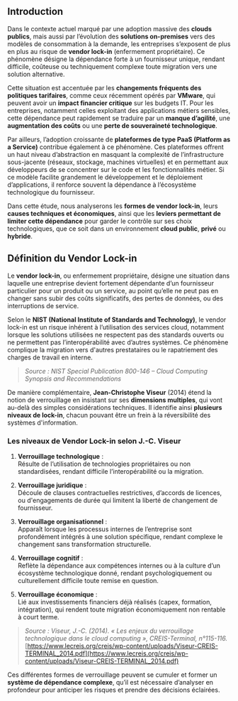 ## Introduction

Dans le contexte actuel marqué par une adoption massive des **clouds publics**, mais aussi par l’évolution des **solutions on-premises** vers des modèles de consommation à la demande, les entreprises s’exposent de plus en plus au risque de **vendor lock-in** (enfermement propriétaire). Ce phénomène désigne la dépendance forte à un fournisseur unique, rendant difficile, coûteuse ou techniquement complexe toute migration vers une solution alternative.

Cette situation est accentuée par les **changements fréquents des politiques tarifaires**, comme ceux récemment opérés par **VMware**, qui peuvent avoir un **impact financier critique** sur les budgets IT. Pour les entreprises, notamment celles exploitant des applications métiers sensibles, cette dépendance peut rapidement se traduire par un **manque d’agilité**, une **augmentation des coûts** ou une **perte de souveraineté technologique**.

Par ailleurs, l’adoption croissante de **plateformes de type PaaS (Platform as a Service)** contribue également à ce phénomène. Ces plateformes offrent un haut niveau d’abstraction en masquant la complexité de l’infrastructure sous-jacente (réseaux, stockage, machines virtuelles) et en permettant aux développeurs de se concentrer sur le code et les fonctionnalités métier. Si ce modèle facilite grandement le développement et le déploiement d’applications, il renforce souvent la dépendance à l’écosystème technologique du fournisseur.

Dans cette étude, nous analyserons les **formes de vendor lock-in**, leurs **causes techniques et économiques**, ainsi que les **leviers permettant de limiter cette dépendance** pour garder le contrôle sur ses choix technologiques, que ce soit dans un environnement **cloud public**, **privé** ou **hybride**.

## Définition du Vendor Lock-in

Le **vendor lock-in**, ou enfermement propriétaire, désigne une situation dans laquelle une entreprise devient fortement dépendante d’un fournisseur particulier pour un produit ou un service, au point qu’elle ne peut pas en changer sans subir des coûts significatifs, des pertes de données, ou des interruptions de service.

Selon le **NIST (National Institute of Standards and Technology)**, le vendor lock-in est un risque inhérent à l’utilisation des services cloud, notamment lorsque les solutions utilisées ne respectent pas des standards ouverts ou ne permettent pas l’interopérabilité avec d’autres systèmes. Ce phénomène complique la migration vers d'autres prestataires ou le rapatriement des charges de travail en interne.

> *Source : NIST Special Publication 800-146 – Cloud Computing Synopsis and Recommendations*

De manière complémentaire, **Jean-Christophe Viseur** (2014) étend la notion de verrouillage en insistant sur ses **dimensions multiples**, qui vont au-delà des simples considérations techniques. Il identifie ainsi **plusieurs niveaux de lock-in**, chacun pouvant être un frein à la réversibilité des systèmes d'information.

### Les niveaux de Vendor Lock-in selon J.-C. Viseur

1. **Verrouillage technologique** :  
   Résulte de l’utilisation de technologies propriétaires ou non standardisées, rendant difficile l’interopérabilité ou la migration.

2. **Verrouillage juridique** :  
   Découle de clauses contractuelles restrictives, d’accords de licences, ou d'engagements de durée qui limitent la liberté de changement de fournisseur.

3. **Verrouillage organisationnel** :  
   Apparaît lorsque les processus internes de l’entreprise sont profondément intégrés à une solution spécifique, rendant complexe le changement sans transformation structurelle.

4. **Verrouillage cognitif** :  
   Reflète la dépendance aux compétences internes ou à la culture d’un écosystème technologique donné, rendant psychologiquement ou culturellement difficile toute remise en question.

5. **Verrouillage économique** :  
   Lié aux investissements financiers déjà réalisés (capex, formation, intégration), qui rendent toute migration économiquement non rentable à court terme.

> *Source : Viseur, J.-C. (2014). « Les enjeux du verrouillage technologique dans le cloud computing », CREIS-Terminal, n°115-116.*  
> [https://www.lecreis.org/creis/wp-content/uploads/Viseur-CREIS-TERMINAL_2014.pdf](https://www.lecreis.org/creis/wp-content/uploads/Viseur-CREIS-TERMINAL_2014.pdf)

Ces différentes formes de verrouillage peuvent se cumuler et former un **système de dépendance complexe**, qu’il est nécessaire d’analyser en profondeur pour anticiper les risques et prendre des décisions éclairées.


